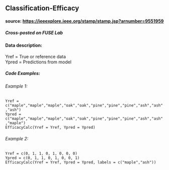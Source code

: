 ## Classification-Efficacy
#### source: https://ieeexplore.ieee.org/stamp/stamp.jsp?arnumber=9551959
##### *Cross-posted on FUSE Lab*

#### Data description:
Yref = True or reference data\
Ypred = Predictions from model

##### Code Examples:
###### Example 1:
`Yref = c("maple","maple","maple","oak","oak","pine","pine","pine","ash","ash","ash")`\
`Ypred = c("maple","maple","maple","oak","oak","pine","pine","pine","ash","ash","maple")`\
`EfficacyCalc(Yref = Yref, Ypred = Ypred)`

######  Example 2: 
`Yref = c(0, 1, 1, 0, 1, 0, 0, 0)`\
`Ypred = c(0, 1, 1, 0, 1, 0, 0, 1)`\
`EfficacyCalc(Yref = Yref, Ypred = Ypred, labels = c("maple","ash"))`
